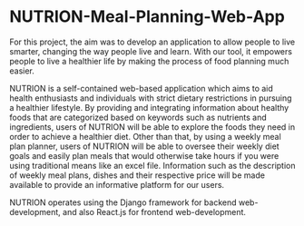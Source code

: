 # NUTRION-Meal-Planning-Web-App
For this project, the aim was to develop an application to allow people to live smarter, changing the way people live and learn. With our tool, it empowers people to live a healthier life by making the process of food planning much easier.

NUTRION is a self-contained web-based application which aims to aid health enthusiasts and individuals with strict dietary restrictions in pursuing a healthier lifestyle. By providing and integrating information about healthy foods that are categorized based on keywords such as nutrients and ingredients, users of NUTRION will be able to explore the foods they need in order to achieve a healthier diet. Other than that, by using a weekly meal plan planner, users of NUTRION will be able to oversee their weekly diet goals and easily plan meals that would otherwise take hours if you were using traditional means like an excel file.  Information such as the description of weekly meal plans, dishes and their respective price will be made available to provide an informative platform for our users.

NUTRION operates using the Django framework for backend web-development, and also React.js for frontend web-development. 

